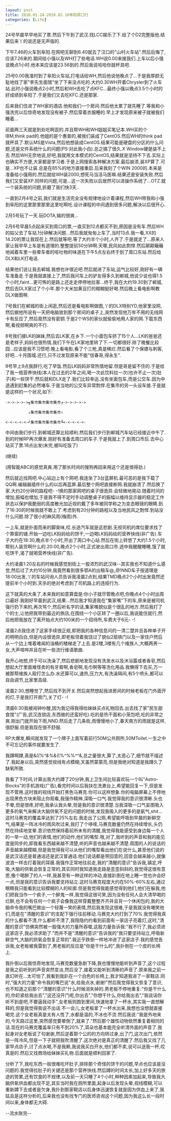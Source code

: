 ```yaml
---
layout: post
title: 2010.01.24-2010.02.10阜阳周口行
categories: [Life]
---
```


24号早晨早早地买了票.然后下午到了武汉.找LCC娱乐了下.给了个D2完整版他.结果后来丫的说还是无声版的.

下午7.46的火车到阜阳.在网吧无聊到6.40就去了汉口的"山村火车站".然后后悔了,应该7.26来的.期间给小强以及WH打了些电话.WH说0.00来接我们.上车以后小强说晚点1小时.他本来应该是23.56到的.然后我说哈哈你就杯具吧.

25号0.00我准时到了阜阳火车站,打电话给WH,然后他说他晚点了...于是我厚颜无耻地找了家"李先生面馆"坐了下来没点吃的.大约0.30WH开着Chrysler到了火车站.此时小强说晚点2小时,然后和WH去吃了点KFC...最终小强以晚点3.5个小时的好成绩到阜阳了.于是我们又去吃KFC.还是那家.

后来我们住进了WH家的酒店.他和我们一个房间.然后他太累了就先睡了.等我和小强洗完以后惊奇地发现没有被子.然后穿着衣服睡的.早上才发现原来被子就被我们睡着...

前面两三天就是到处吃啊逛的.并且帮WH和WH姐姐买笔记本.WH买的个IBM,think pad的.他姐的是个惠普的,被我们装成了CentOS.然后WH的think pad 就杯具了.默认MS是Vista,然后他想装成CentOS.结果可能是硬盘的分区的什么问题,还是文件系统什么的问题(PS:对此我小白).总之搞了很久.X Window硬是装不上去.然后WH无奈地说,好吧,我就用文本模式的CentOS,结果就是坚持不下去.实际上也确实不方便,大家都是学习者.于是上网搜索各种解决方案.最后崩溃,装XP算了.可是...XP也不让装.总是在85%的地方直接重启.后来我刻了个WIN 2000的.本来是准备给小强用的.然后就给WH装2000,想死马当活马医嘛.结果还是安装失败.然后我们又安装XP.同样的问题,可是...这一次失败以后居然可以进操作系统了...OTZ.就一个装系统的问题,折磨了我们快3天..

一直到2月4号之前,我们就是生活完全没有规律地设计着课程,然后WH带我和小强到阜阳的这里那里那里这里吃啊吃.设计课程的中间遇到很多问题,解决以后很开心.

2月5号玩了一天.玩DOTA,输的很爽...

2月6号早晨5点起床买到周口的票,一直买到12点都买不到,原因是没有车.然后WH的姑父去了车站.1分钟解决问题...然后我就匆匆上车了,当时13点.我一看,XX的14.20的票让我现在上.然后就等吧.等了大约半个小时,人齐了.于是就走了...原来人家让我早早上车是有道理的.整整提前50分钟啊.天哪,民风如此剽悍.然后颠颠簸簸地闻着车里一些晕车者的呕吐物的味道在下午5点左右终于到了周口东站.然后给DLX和LK打电话.

结果他们说让我去郸城.我想也许很近吧.然后就进了东站,运气比较好,刚好有一辆车准备走.于是我就直接上了,然后我问车上的驴友得多久到郸城,他说少说也得1.5个小时,faint...更可怖的是路上还走走停停地拉客...终于,我在大约19.30到了郸城,然后去DLX家过了个小年.那个大米加黄豆打的糊糊挺好喝.然后晚上看电影啊教DLX做图啊.

7号我们在郸城的街上闲逛,然后还是看电影啊做图,丫的DLX特别YD,他家里没网,然后据他所说有一天把电脑放到那个房间的桌子上,突然发现他万年不用的无线网卡有反应了,然后竟然没有密钥.于是2个WS的家伙就偷偷地用人家的网.下载东西啊,看视频啊爽的不行.

8号我们接LK的妹妹,然后去LK家,在乡下.一个小面包车挤了15个人...LK的爸爸还是老样子,妈妈也很热情,我们下午在LK家地里转了下.一切都很好.除了晚餐比较囧...应该是我不习惯吧.晚上看电影,看了个三枪,真是稀烂.然后看了个保镖与刺客,好吧...十月围城.还行,只不过发现原来不能"信春哥,得永生".

9号早上9点我辞行,吃了早饭.然后LK妈妈非常热情地留.但是哥是留不住的.于是给了我一瓶营养快线(本人在过去的2年之间,喝一次此饮料拉一次(也许不止一次)肚子)和一些饼干.然后就和DLX走了.我们比较幸运.没有坐面包车,而是公交车.因为中途遇到赶集的必然堵车.于是当地的公交车异常剽悍.在集市的另一头设车接.于是就是这样的一个状况,如下:

```
->->->->->┓集市集市集市集市┍->->->->->  

          ↓集市集市集市集市↑  
          
<-<-<-<-<-┙集市集市集市集市┗<-<-<-<-<-  
```

中间由我们步行.到郸城还算比较顺利.然后我们步行到郸城汽车站已经接近中午了.到的时候RP再次爆发.刚好有准备去周口的车子.于是我就上了.到周口市后.去中心站买了票.18点出发(未完,被叫吃饭了)

(继续)

(用智能ABC的感觉真爽.用了那长时间的搜狗再回来用这个还是很得劲.)

然后就近找网吧.中心站边上有个网吧.我连坐了3台蓝屏机.最可恶的是我下载了QQ啊.编辑器插件什么的以后再蓝屏.最后整个网吧直接断网.我就崩溃了.然后换了家.大约20分钟的路程吧- -!换的那家网吧的桌子很诡异.会轻微地晃动.随着时间的增加,振幅也增加,于是我不得不定时手动调整桌子的振幅以维持显示器的稳定工作状态以保护我脆弱的高度散光加近视的戴了多年被同学称之为变态眼镜的眼睛.到了16:30的时候我就不敢上了.考虑到有20分钟的路程以及当地民风之剽悍.到站没什么问题.除了很小的麻风雨(梅雨)外.

一上车,就是扑面而来的脚臭味,哎.长途汽车就是这悲剧.无视司机的席位要求找了个靠窗的铺.开始一边吃LK妈妈给的饼干,一边喝LK妈妈给的营养快线(非广告).车子大约在18:30,晚点半个小时,开出了周口中心站.然后在街上转悠了大约1.5个小时,帮别人装货啊什么的.20:00,晚点2个小时,正式驶出周口市.途中我醒醒睡睡,饿了就吃饼干,渴了就喝营养快线(非广告).

大约凌晨1:20左右的时候我感觉到街上一股浓烈的武汉味--其实我也不知道什么感觉,然后过了大约10分钟,我竟然看到很多鄂A的出租车@_@!NND车子按道理是18:00出发,丫的车站问询人员告诉我凌晨2点到,结果TMD晚点2个小时出发竟然还提前半个小时到.天杀的绝对考虑到了司机路上的违规行为.

这下就真的大条了,本来我的如意算盘是:你小子就尽管晚点吧,你晚点4个小时出周口最好.我刚好早晨到武汉,结果...然后我才知道我在"集家嘴"下的车,原来是被司机强行扔下来的,再次骂个,然后听名字的话,集家嘴貌似是个很乱的地方.然后我打了个的士,让他把我带到最近的旅店,在围绕一个小区转了一圈以后,我说能住就行,然后他把我放在了离开始点大约100米的一个招待所,车费大于6元- -!

凌晨2点我住进了这家手续很正规,即把我的各种信息问的一清二楚并且各种单子开的明明白白,但是内设很诡异,即老板领着我饶过了貌似2扇铁门以及一家住户然后从一个边上堆着难闻的油桶的楼梯走了上去.是2楼,3楼有几个维族人,大概两男一女,大声喧哗并且在听一些流行维语歌曲.

我开心地想,终于可以洗澡了,然后悲剧地发现没有洗发水以及沐浴露或者香皂,然后想起大厅里面难怪卖的有牙膏啊,香皂啊,毛巾啊等等洗化用品.我懒得下去买,万一被那帮维族人殴打怎么办.水还算可以,速热,压力大,有洗澡隔间,有5个喷头,都可以自由调节,比家里高级.

凌晨2:30,想睡觉了,然后找不到开关.然后突然想起我进房间的时候老板在门外面开的灯,于是我打开房门,关了灯- -!

清晨6:30我被闹钟吵醒,因为我记得我得给妹妹买点礼物回去.出去找了家"民生甜食馆"(广告,武汉连锁店,东西做的还蛮好吃).吃的是热干面和小笼包吧,吃的非常之爽.刚出门就开始下雨,NND.然后走了几条街,雨慢慢地小了,春天南方的雨就是这样,很舒服.但是我现在很不舒服.

RP大爆发,瞬间就发现了一个牌子上面写着前行50M公共厕所,50MToilet.一生之中不可忘记的事件就要发生了.

我蹲啊蹲,真是&*((%^&%&(*(%^$%$%%^^&,总之量很大,算了,太恶心了,细节就不描述了.我起身以后,突然感觉视线有点模糊,天虽然蒙蒙亮,但是我绝对知道是我蹲久了缺氧所致.

我看了下时间,计算出我大约蹲了20分钟,我上卫生间比较喜欢玩一个叫"Astro-Blocks"的手机游戏(广告),看完时间以后我扶在洗漱台上,希望能回复一下,但是发现不管用.这时我的视线开始打黑色马赛克.你可以这样想象.你的电脑屏幕上不停地出现黑色方块来阻止你观看,我强作精神,深吸一口气.我觉得我的意识很清晰.头也不晕,但是很疼,好吧,我承认我头晕,但是我的意识很清楚.当我深吸一口气妄图吸入更多的氧气来解决大脑供氧不足的问题的时候,发现我吸入的更多的是氨气,shit...这时马赛克的覆盖率达到了25%左右.我走出了公厕,希望能呼吸到早晨的新鲜空气,结果是一阵冰冷的雨风吹过来,我打了个哆嗦,马赛克数量仍然在持续增长,头仍然在持续地变晕.意识依然保持着前所未有的清醒,我觉得我能感受到身边每一个人的一举一动,他们的表情,他们的动作,他们的嘴型.哦,对了,我听到的声音和我的能见度是同步的,即我看东西越来越不清楚,听的声音也越来越不清楚.周围的人的说话的声音越来越模糊,但是我觉得我可以从他们的嘴型看出他们在说什么,甚至他们说的是武汉话还是普通话还是武汉普通话.他们说话都是带回音的,回音会越来越小,就像波浪一样击打着我的耳膜.我强作正常地往前走,我的"清醒的意识"告诉我,镇定,呼吸,大脑的供氧会恢复正常的,其实同时我知道我走路是歪歪斜斜的,我觉得这很有意思,像个喝醉了的人一样,我甚至有一种这样的冲动,直接趴倒在地上睡一觉也许会好一点,但是我的意识告诉我要坚持站立.这时马赛克程度大约在50%-60%左右,通过眼睛我只能看到比较模糊的人的轮廓.但是我觉得我能感觉得到他们,他们在躲我,他们把我当作一个疯子,一个醉鬼一样,我觉得这很可笑,因为没有任何人会大清早喝的烂醉,也不会有任何一个疯子会像我这样穿戴整整齐齐并且背一个休闲包的,我的大脑命令我的嘴巴做出一个轻蔑一笑的表情,然后我发现这很难,于是我就没有嘲笑他们,而是在"清醒的意识"的支配下强行往前移动.马赛克大约打到了70%.我觉得我真的什么都看不清,什么都听不清了,我隐隐约约看到前面有一家店子亮着灯,这时,"清醒的意识"仿佛突然被一股强大的力量所吞噬,这股力量告诉我:"我不行了,我必须进这家店子,我必须求助了."而并不是"清醒的意识"告诉我的"我只要坚持站立,呼吸新鲜空气,大脑的拱氧会恢复正常的".我近乎跌倒一样地冲进了这家店子.我的感觉告诉我,女老板被我雷到了,男老板的反应是"你是干什么的",我扑倒在一个皮的长椅上.

我扑倒以后我惊奇地发现,马赛克数量急剧下降,我也慢慢地能听到声音了,这个过程是我之前听到的声音突然变淡,然后没了,接着又能听到清晰的声音了.原来我之前一直幻听在...太可怕了,我看到我趴在一个白色的长椅上,我才知道我进了一家鞋店.同时,"强大的力量"命令我的嘴巴说"水,给我点水,谢谢!"然后我觉得我又恢复了意识,也不知道之前那个"清醒的意识"什么时候消失掉的.男老板不停地重复:"你是干什么的,你赶紧给我出去","这还没开门呢,你出去","你想干什么,你给我出去","我说话你听不到是吧,不要逼我动手",女老板则跑到里间,快速地拿了一杯水,其实我一直想解释的,但是我觉得我说不出话.不一会儿,女老板拿了一杯水出来,我想也没想就直接喝完.这个女老板真是太有人性了,水都是温的,不冰也不烫.然后我说:"我是外地来的,今天路过这里,突然感觉要晕倒了,就来了."然后那个雄性动物依然重复着相同的话.现在的马赛克覆盖率只有不到20%了,耳朵也基本能完全听清外面的声音了.我起身对女老板说了句谢谢,然后逆着那个公的的方向转过身,出了门,这次出门,依然是一阵冷风,但是一下子就把我吹清醒了.这次绝对是真正的清醒了.然后我又找了几家早点店子,讨了点水喝,不是我赖,我说我买白开水,他们都不卖,说可以送我一杯,哎真是的.然后又找商场给妹妹买礼物.后面就是顺利回家了.

分析了下,我吃东西一般很难吃坏肚子,排除那个奇怪的饼干的问题,早点也应该是没问题的.我觉得拉肚子的关键还是那个营养快线.然后蹲的时间太长,加上好多天的旅途的劳累,还有饮食的不规律,以及前一天只睡了4个小时,种种因素加起来,导致我大脑供氧供血都出现不足,其实当时我在厕所里面,起身以后发现头晕,视线模糊,可以重新蹲下去或者是欠身,我扑到那家鞋店以后身体迅速恢复就是因为供血上来了,我姑且是这样分析的,后来我也没有找专门的医师咨询这个问题,因为我这么长一段时间以来,身体都无大碍.

--流水账完--